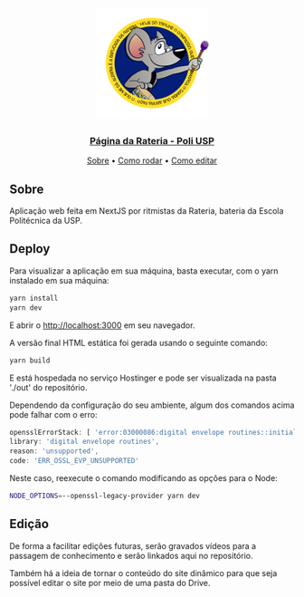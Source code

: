 
<h1 align="center" >
    <img alt="Rateria" width="200" title="#Piupiuwer" src="./public/images/logo-fundo-azul.svg" />
</h1>

<h3 align="center">
    <a href="https://www.rateria.com.br">Página da Rateria - Poli USP</a>
</h3>

<p align="center">
 <a href="#sobre">Sobre</a> •
 <a href="#deploy">Como rodar</a> •
 <a href="#edição">Como editar</a>
</p>


## Sobre

Aplicação web feita em NextJS por ritmistas da Rateria, bateria da Escola Politécnica da USP.


## Deploy

Para visualizar a aplicação em sua máquina, basta executar, com o yarn instalado em sua máquina:

```bash
yarn install
yarn dev
```

E abrir o [http://localhost:3000](http://localhost:3000) em seu navegador.

A versão final HTML estática foi gerada usando o seguinte comando:

```bash
yarn build
```

E está hospedada no serviço Hostinger e pode ser visualizada na pasta './out' do repositório.

Dependendo da configuração do seu ambiente, algum dos comandos acima pode falhar com o erro:

```js
opensslErrorStack: [ 'error:03000086:digital envelope routines::initialization error' ],
library: 'digital envelope routines',
reason: 'unsupported',
code: 'ERR_OSSL_EVP_UNSUPPORTED'
```
Neste caso, reexecute o comando modificando as opções para o Node:

```bash
NODE_OPTIONS=--openssl-legacy-provider yarn dev
```

## Edição

De forma a facilitar edições futuras, serão gravados vídeos para a passagem de conhecimento e serão linkados aqui no repositório.

Também há a ideia de tornar o conteúdo do site dinâmico para que seja possível editar o site por meio de uma pasta do Drive.
